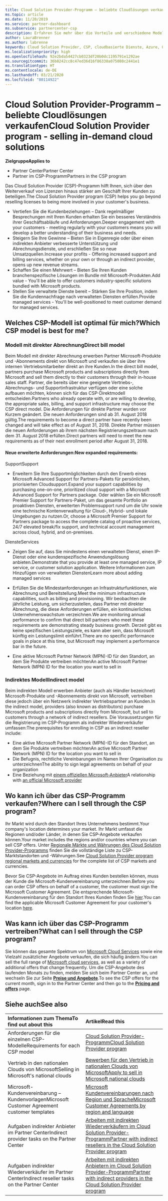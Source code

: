 ```yaml
---
title: Cloud Solution Provider-Programm – beliebte Cloudlösungen verkaufen | Partner Center
ms.topic: article
ms.date: 11/20/2019
ms.service: partner-dashboard
ms.subservice: partnercenter-csp
description: Erfahren Sie mehr über die Vorteile und verschiedene Modelle im Cloud Solution Provider-Programm, um Ihr Unternehmen mit neuen Kunden und neuem Know-how voranzubringen.
author: LauraBrenner
ms.author: labrenne
keywords: Cloud Solution Provider, CSP, cloudbasierte Dienste, Azure, Office 365, Dynamics, CSP-Partner im CSP, direkte Partner, direkter CSP-Partner, indirekter CSP-Händler, direkter CSP, indirekter CSP, direktes Modell, indirektes Modell, indirekter Händler, indirekter Anbieter, Anbieter, Verteiler, Cloud Solution Provider-Programm
ms.localizationpriority: high
ms.openlocfilehash: 92e2bda54427cb0323df20b0dc1195791e1292ae
ms.sourcegitcommit: 36b8242cc8c47ed36d16f86338a075080c2441e1
ms.translationtype: HT
ms.contentlocale: de-DE
ms.lasthandoff: 03/21/2020
ms.locfileid: "80114922"
---
```

# <a name="cloud-solution-provider-program---selling-in-demand-cloud-solutions"></a><span data-ttu-id="2d312-104">Cloud Solution Provider-Programm – beliebte Cloudlösungen verkaufen</span><span class="sxs-lookup"><span data-stu-id="2d312-104">Cloud Solution Provider program - selling in-demand cloud solutions</span></span> 

<span data-ttu-id="2d312-105">**Zielgruppe**</span><span class="sxs-lookup"><span data-stu-id="2d312-105">**Applies to**</span></span>

- <span data-ttu-id="2d312-106">Partner Center</span><span class="sxs-lookup"><span data-stu-id="2d312-106">Partner Center</span></span>
- <span data-ttu-id="2d312-107">Partner im CSP-Programm</span><span class="sxs-lookup"><span data-stu-id="2d312-107">Partners in the CSP program</span></span>

<span data-ttu-id="2d312-108">Das Cloud Solution Provider (CSP)-Programm hilft Ihnen, sich über den Weiterverkauf von Lizenzen hinaus stärker am Geschäft Ihrer Kunden zu beteiligen.</span><span class="sxs-lookup"><span data-stu-id="2d312-108">The Cloud Solution Provider program (CSP) helps you go beyond reselling licenses to being more involved in your customer's business.</span></span>
 
- <span data-ttu-id="2d312-109">Vertiefen Sie die Kundenbeziehungen – Dank regelmäßiger Besprechungen mit Ihren Kunden erhalten Sie ein besseres Verständnis ihrer Geschäftsabläufe und Anforderungen.</span><span class="sxs-lookup"><span data-stu-id="2d312-109">Deeper engagement with your customers - meeting regularly with your customers means you will develop a better understanding of their business and needs.</span></span>
- <span data-ttu-id="2d312-110">Steigern Sie Ihre Gewinne – Bieten Sie in Eigenregie oder über einen indirekten Anbieter verbesserte Unterstützung und Abrechnungsdienste, und erschließen Sie so neue Umsatzquellen.</span><span class="sxs-lookup"><span data-stu-id="2d312-110">Increase your profits - Offering increased support and billing services, whether on your own or through an indirect provider, opens up new revenue streams.</span></span>  
- <span data-ttu-id="2d312-111">Schaffen Sie einen Mehrwert – Bieten Sie Ihren Kunden branchenspezifische Lösungen im Bundle mit Microsoft-Produkten.</span><span class="sxs-lookup"><span data-stu-id="2d312-111">Add value - You'll be able to offer customers industry-specific solutions bundled with Microsoft products.</span></span>
- <span data-ttu-id="2d312-112">Stellen Sie verwaltete Dienste bereit – Stärken Sie Ihre Position, indem Sie die Kundennachfrage nach verwalteten Diensten erfüllen.</span><span class="sxs-lookup"><span data-stu-id="2d312-112">Provide managed services - You'll be well-positioned to meet customer demand for managed services.</span></span> 

## <a name="which-csp-model-is-best-for-me"></a><span data-ttu-id="2d312-113">Welches CSP-Modell ist optimal für mich?</span><span class="sxs-lookup"><span data-stu-id="2d312-113">Which CSP model is best for me?</span></span>

### <a name="direct-bill-model"></a><span data-ttu-id="2d312-114">Modell mit direkter Abrechnung</span><span class="sxs-lookup"><span data-stu-id="2d312-114">Direct bill model</span></span>

 <span data-ttu-id="2d312-115">Beim Modell mit direkter Abrechnung erwerben Partner Microsoft-Produkte und -Abonnements direkt von Microsoft und verkaufen sie über ihre internen Vertriebsmitarbeiter direkt an ihre Kunden.</span><span class="sxs-lookup"><span data-stu-id="2d312-115">In the direct bill model, partners purchase Microsoft products and subscriptions directly from Microsoft and sell them directly to their customers through their in-house sales staff.</span></span> <span data-ttu-id="2d312-116">Partner, die bereits über eine geeignete Vertriebs-, Abrechnungs- und Supportinfrastruktur verfügen oder eine solche aufbauen möchten, können sich für das CSP-Direktmodell entscheiden.</span><span class="sxs-lookup"><span data-stu-id="2d312-116">Partners who already operate with, or are willing to develop, the appropriate sales, billing, and support infrastructure may choose the CSP direct model.</span></span> <span data-ttu-id="2d312-117">Die Anforderungen für direkte Partner wurden vor Kurzem geändert. Die neuen Anforderungen sind ab 31. August 2018 gültig.</span><span class="sxs-lookup"><span data-stu-id="2d312-117">The requirements to become a direct partner have recently been changed and will take effect as of August 31, 2018.</span></span> <span data-ttu-id="2d312-118">Direkte Partner müssen die neuen Anforderungen ab ihrem nächsten Registrierungszeitraum nach dem 31. August 2018 erfüllen.</span><span class="sxs-lookup"><span data-stu-id="2d312-118">Direct partners will need to meet the new requirements as of their next enrollment period after August 31, 2018.</span></span>


#### <a name="new-expanded-requirements"></a><span data-ttu-id="2d312-119">Neue erweiterte Anforderungen:</span><span class="sxs-lookup"><span data-stu-id="2d312-119">New expanded requirements:</span></span>

<span data-ttu-id="2d312-120">Support</span><span class="sxs-lookup"><span data-stu-id="2d312-120">Support</span></span>
- <span data-ttu-id="2d312-121">Erweitern Sie Ihre Supportmöglichkeiten durch den Erwerb eines Microsoft Advanced Support for Partners-Pakets für persönlichen, priorisierten Cloudsupport.</span><span class="sxs-lookup"><span data-stu-id="2d312-121">Expand your support capabilities by purchasing one-on-one, prioritized cloud support with a Microsoft Advanced Support for Partners package.</span></span> <span data-ttu-id="2d312-122">Oder wählen Sie ein Microsoft Premier Support for Partners-Paket, um das gesamte Portfolio an proaktiven Diensten, erweiterten Problemsupport rund um die Uhr sowie eine technische Kontenverwaltung für Cloud-, Hybrid- und lokale Umgebungen zu nutzen.</span><span class="sxs-lookup"><span data-stu-id="2d312-122">Or, choose a Microsoft Premier Support for Partners package to access the complete catalog of proactive services, 24/7 elevated break/fix support, and technical account management across cloud, hybrid, and on-premises.</span></span> 

<span data-ttu-id="2d312-123">Dienste</span><span class="sxs-lookup"><span data-stu-id="2d312-123">Services</span></span>

- <span data-ttu-id="2d312-124">Zeigen Sie auf, dass Sie mindestens einen verwalteten Dienst, einen IP-Dienst oder eine kundenspezifische Anwendungslösung anbieten.</span><span class="sxs-lookup"><span data-stu-id="2d312-124">Demonstrate that you provide at least one managed service, IP service, or customer solution application.</span></span> <span data-ttu-id="2d312-125">Weitere Informationen zum Hinzufügen von verwalteten Diensten</span><span class="sxs-lookup"><span data-stu-id="2d312-125">Learn more about adding managed services</span></span>

- <span data-ttu-id="2d312-126">Erfüllen Sie die Mindestanforderungen an Infrastrukturfunktionen, wie Abrechnung und Bereitstellung.</span><span class="sxs-lookup"><span data-stu-id="2d312-126">Meet the minimum infrastructure capabilities, such as billing and provisioning.</span></span>
<span data-ttu-id="2d312-127">Wir beobachten die jährliche Leistung, um sicherzustellen, dass Partner mit direkter Abrechnung, die diese Anforderungen erfüllen, ein kontinuierliches Unternehmenswachstum verzeichnen.</span><span class="sxs-lookup"><span data-stu-id="2d312-127">We are monitoring annual performance to confirm that direct bill partners who meet these requirements are demonstrating steady business growth.</span></span> <span data-ttu-id="2d312-128">Derzeit gibt es keine spezifischen Leistungsziele, es kann aber sein, dass Microsoft künftig ein Leistungslimit einführt.</span><span class="sxs-lookup"><span data-stu-id="2d312-128">There are no specific performance goals in place at this time, but Microsoft may implement a performance bar in the future.</span></span> 

- <span data-ttu-id="2d312-129">Eine aktive Microsoft Partner Network (MPN)-ID für den Standort, an dem Sie Produkte vertreiben möchten</span><span class="sxs-lookup"><span data-stu-id="2d312-129">An active Microsoft Partner Network (MPN) ID for the location you want to sell in</span></span>


### <a name="indirect-model"></a><span data-ttu-id="2d312-130">Indirektes Modell</span><span class="sxs-lookup"><span data-stu-id="2d312-130">Indirect model</span></span>

<span data-ttu-id="2d312-131">Beim indirekten Modell erwerben Anbieter (auch als Händler bezeichnet) Microsoft-Produkte und -Abonnements direkt von Microsoft, vertreiben diese jedoch über ein Netzwerk indirekter Vertriebspartner an Kunden.</span><span class="sxs-lookup"><span data-stu-id="2d312-131">In the indirect model, providers (also known as distributors) purchase Microsoft products and subscriptions directly from Microsoft, but sell to customers through a network of indirect resellers.</span></span> <span data-ttu-id="2d312-132">Die Voraussetzungen für die Registrierung im CSP-Programm als indirekter Wiederverkäufer umfassen:</span><span class="sxs-lookup"><span data-stu-id="2d312-132">The prerequisites for enrolling in CSP as an indirect reseller include:</span></span>

- <span data-ttu-id="2d312-133">Eine aktive Microsoft Partner Network (MPN)-ID für den Standort, an dem Sie Produkte vertreiben möchten</span><span class="sxs-lookup"><span data-stu-id="2d312-133">An active Microsoft Partner Network (MPN) ID for the location you want to sell in</span></span>
- <span data-ttu-id="2d312-134">Die Befugnis, rechtliche Vereinbarungen im Namen Ihrer Organisation zu unterzeichnen</span><span class="sxs-lookup"><span data-stu-id="2d312-134">The ability to sign legal agreements on behalf of your organization</span></span>
- <span data-ttu-id="2d312-135">Eine Beziehung mit [einem offiziellen Microsoft-Anbieter](https://partnercenter.microsoft.com/partner/find-a-provider)</span><span class="sxs-lookup"><span data-stu-id="2d312-135">A relationship with [an official Microsoft provider](https://partnercenter.microsoft.com/partner/find-a-provider)</span></span>


## <a name="where-can-i-sell-through-the-csp-program"></a><span data-ttu-id="2d312-136">Wo kann ich über das CSP-Programm verkaufen?</span><span class="sxs-lookup"><span data-stu-id="2d312-136">Where can I sell through the CSP program?</span></span>

<span data-ttu-id="2d312-137">Ihr Markt wird durch den Standort Ihres Unternehmens bestimmt.</span><span class="sxs-lookup"><span data-stu-id="2d312-137">Your company's location determines your market.</span></span> <span data-ttu-id="2d312-138">Ihr Markt umfasst die Regionen und/oder Länder, in denen Sie CSP-Angebote verkaufen können.</span><span class="sxs-lookup"><span data-stu-id="2d312-138">Your market includes the regions and/or countries where you can sell CSP offers.</span></span> <span data-ttu-id="2d312-139">Unter [Regionale Märkte und Währungen des Cloud Solution Provider-Programms](regional-authorization-overview.md) finden Sie die vollständige Liste zu CSP-Marktstandorten und -Währungen.</span><span class="sxs-lookup"><span data-stu-id="2d312-139">See [Cloud Solution Provider program regional markets and currencies](regional-authorization-overview.md) for the complete list of CSP markets and currencies.</span></span>

<span data-ttu-id="2d312-140">Bevor Sie CSP-Angebote im Auftrag eines Kunden bestellen können, muss der Kunde die Microsoft-Kundenvereinbarung unterzeichnen.</span><span class="sxs-lookup"><span data-stu-id="2d312-140">Before you can order CSP offers on behalf of a customer, the customer must sign the Microsoft Customer Agreement.</span></span> <span data-ttu-id="2d312-141">Die entsprechende Microsoft-Kundenvereinbarung für den Standort Ihres Kunden finden Sie [hier](agreements.md).</span><span class="sxs-lookup"><span data-stu-id="2d312-141">You can find the applicable Microsoft Customer Agreement for your customer's location [here](agreements.md).</span></span>  

## <a name="what-can-i-sell-through-the-csp-program"></a><span data-ttu-id="2d312-142">Was kann ich über das CSP-Programm vertreiben?</span><span class="sxs-lookup"><span data-stu-id="2d312-142">What can I sell through the CSP program?</span></span>

<span data-ttu-id="2d312-143">Sie können das gesamte Spektrum von [Microsoft Cloud Services](https://partner.microsoft.com/cloud-solution-provider/products-and-services) sowie eine Vielzahl zusätzlicher Angebote verkaufen, die sich häufig ändern.</span><span class="sxs-lookup"><span data-stu-id="2d312-143">You can sell the full range of [Microsoft cloud services](https://partner.microsoft.com/cloud-solution-provider/products-and-services), as well as a variety of additional offers that change frequently.</span></span> <span data-ttu-id="2d312-144">Um die CSP-Angebote des laufenden Monats zu finden, melden Sie sich beim Partner Center an, und wechseln Sie zur Seite [**Preise und Angebote**](https://partnercenter.microsoft.com/pcv/sales).</span><span class="sxs-lookup"><span data-stu-id="2d312-144">To see the CSP offers for the current month, sign in to the Partner Center and then go to the [**Pricing and offers**](https://partnercenter.microsoft.com/pcv/sales) page.</span></span>

## <a name="see-also"></a><span data-ttu-id="2d312-145">Siehe auch</span><span class="sxs-lookup"><span data-stu-id="2d312-145">See also</span></span> 


|<span data-ttu-id="2d312-146">**Informationen zum Thema**</span><span class="sxs-lookup"><span data-stu-id="2d312-146">**To find out about this**</span></span>   |<span data-ttu-id="2d312-147">**Artikel**</span><span class="sxs-lookup"><span data-stu-id="2d312-147">**Read this**</span></span>   |
|:---------------------------|:--------------------|
|<span data-ttu-id="2d312-148">Anforderungen für die einzelnen CSP-Modelle</span><span class="sxs-lookup"><span data-stu-id="2d312-148">Requirements for each CSP model</span></span>   | [<span data-ttu-id="2d312-149">Cloud Solution Provider-Programm</span><span class="sxs-lookup"><span data-stu-id="2d312-149">Cloud Solution Provider program</span></span>](https://partnercenter.microsoft.com/partner/cloud-solution-provider)|
|<span data-ttu-id="2d312-150">Vertrieb in den nationalen Clouds von Microsoft</span><span class="sxs-lookup"><span data-stu-id="2d312-150">Selling in Microsoft's national clouds</span></span>   | [<span data-ttu-id="2d312-151">Bewerben für den Vertrieb in nationalen Clouds von Microsoft</span><span class="sxs-lookup"><span data-stu-id="2d312-151">Apply to sell in Microsoft national clouds</span></span>](csp-national-clouds-overview.md)|
|<span data-ttu-id="2d312-152">Microsoft-Kundenvereinbarung – Kundenvorlagen</span><span class="sxs-lookup"><span data-stu-id="2d312-152">Microsoft Customer Agreement customer templates</span></span>   |[<span data-ttu-id="2d312-153">Microsoft Kundenvereinbarungen nach Region und Sprache</span><span class="sxs-lookup"><span data-stu-id="2d312-153">Microsoft Customer Agreements by region and language</span></span>](agreements.md)|
|<span data-ttu-id="2d312-154">Aufgaben indirekter Anbieter im Partner Center</span><span class="sxs-lookup"><span data-stu-id="2d312-154">Indirect provider tasks on the Partner Center</span></span>  |[<span data-ttu-id="2d312-155">Arbeiten mit indirekten Wiederverkäufern im Cloud Solution Provider-Programm</span><span class="sxs-lookup"><span data-stu-id="2d312-155">Partner with indirect resellers in the Cloud Solution Provider program</span></span>](indirect-provider-tasks-in-partner-center.md)|
|<span data-ttu-id="2d312-156">Aufgaben indirekter Wiederverkäufer im Partner Center</span><span class="sxs-lookup"><span data-stu-id="2d312-156">Indirect reseller tasks on the Partner Center</span></span>   |[<span data-ttu-id="2d312-157">Arbeiten mit indirekten Anbietern im Cloud Solution Provider-Programm</span><span class="sxs-lookup"><span data-stu-id="2d312-157">Partner with indirect providers in the Cloud Solution Provider program</span></span>](indirect-reseller-tasks-in-partner-center.md)|
